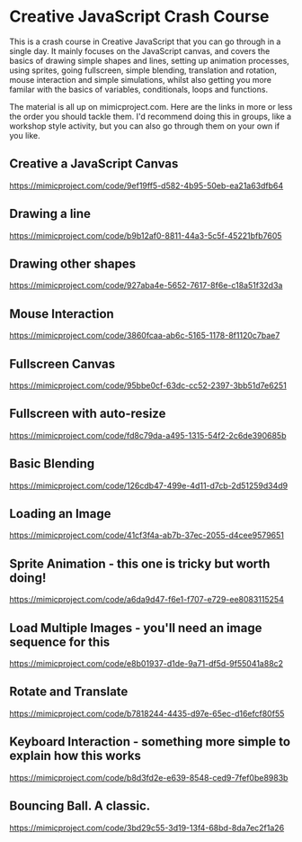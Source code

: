 # Creative JavaScript Crash Course

This is a crash course in Creative JavaScript that you can go through in a single day. It mainly focuses on the JavaScript canvas, and covers the basics of drawing simple shapes and lines, setting up animation processes, using sprites, going fullscreen, simple blending, translation and rotation, mouse interaction and simple simulations, whilst also getting you more familar with the basics of variables, conditionals, loops and functions. 

The material is all up on mimicproject.com. Here are the links in more or less the order you should tackle them. I'd recommend doing this in groups, like a workshop style activity, but you can also go through them on your own if you like. 

## Creative a JavaScript Canvas
https://mimicproject.com/code/9ef19ff5-d582-4b95-50eb-ea21a63dfb64
## Drawing a line
https://mimicproject.com/code/b9b12af0-8811-44a3-5c5f-45221bfb7605
## Drawing other shapes
https://mimicproject.com/code/927aba4e-5652-7617-8f6e-c18a51f32d3a
## Mouse Interaction
https://mimicproject.com/code/3860fcaa-ab6c-5165-1178-8f1120c7bae7
## Fullscreen Canvas
https://mimicproject.com/code/95bbe0cf-63dc-cc52-2397-3bb51d7e6251
## Fullscreen with auto-resize
https://mimicproject.com/code/fd8c79da-a495-1315-54f2-2c6de390685b
## Basic Blending
https://mimicproject.com/code/126cdb47-499e-4d11-d7cb-2d51259d34d9
## Loading an Image
https://mimicproject.com/code/41cf3f4a-ab7b-37ec-2055-d4cee9579651
## Sprite Animation - this one is tricky but worth doing!
https://mimicproject.com/code/a6da9d47-f6e1-f707-e729-ee8083115254
## Load Multiple Images - you'll need an image sequence for this
https://mimicproject.com/code/e8b01937-d1de-9a71-df5d-9f55041a88c2
## Rotate and Translate
https://mimicproject.com/code/b7818244-4435-d97e-65ec-d16efcf80f55
## Keyboard Interaction - something more simple to explain how this works
https://mimicproject.com/code/b8d3fd2e-e639-8548-ced9-7fef0be8983b
## Bouncing Ball. A classic.
https://mimicproject.com/code/3bd29c55-3d19-13f4-68bd-8da7ec2f1a26